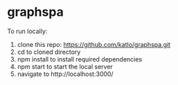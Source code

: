 # graphspa
To run locally:

1. clone this repo: https://github.com/katlo/graphspa.git
2. cd to cloned directory
3. npm install to install required dependencies
5. npm start to start the local server
6. navigate to http://localhost:3000/
